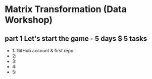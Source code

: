 # Matrix Transformation (Data Workshop)

## part 1 Let's start the game - 5 days $ 5 tasks

- 1: GitHub account & first repo
- 2: 
- 3:
- 4:
- 5:

